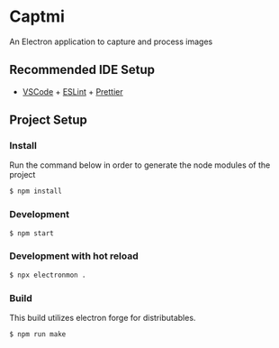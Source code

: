 # Captmi

An Electron application to capture and process images

## Recommended IDE Setup

- [VSCode](https://code.visualstudio.com/) + [ESLint](https://marketplace.visualstudio.com/items?itemName=dbaeumer.vscode-eslint) + [Prettier](https://marketplace.visualstudio.com/items?itemName=esbenp.prettier-vscode)

## Project Setup

### Install
Run the command below in order to generate the node modules of the project

```bash
$ npm install
```

### Development

```bash
$ npm start
```

### Development with hot reload

```bash
$ npx electronmon .
```

### Build
This build utilizes electron forge for distributables. 
```bash
$ npm run make
```
